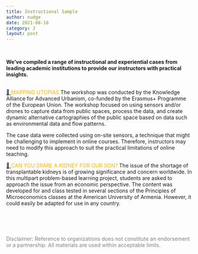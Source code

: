 ```yaml
---
title: Instructional Sample
author: nudge
date: 2021-08-10
category: J
layout: post
---
```

<br>

**We’ve compiled a range of instructional and experiential cases from leading academic institutions to provide our instructors with practical insights.**
<br>
<br>

 [ 🔗 ](http://ka-au.net/wp-content/uploads/2017/12/KAAU_LessonPlan_mappingutopias.pdf) <span style="color:#ffb300;">MAPPING UTOPIAS</span> The workshop was conducted by the Knowledge Alliance for Advanced Urbanism, co-funded by the Erasmus+ Programme of the European Union. 
The workshop focused on using sensors and/or drones to capture data from public spaces, process the data, and create dynamic alternative cartographies of the public space based on data such as environmental data and flow patterns.

The case data were collected using on-site sensors, a technique that might be challenging to implement in online courses. Therefore, instructors may need to modify this approach to suit the practical limitations of online teaching.


[ 🔗 ](https://itue.udel.edu/pbl/problems/entry/43/)<span style="color:#ffb300;">CAN YOU SPARE A KIDNEY FOR OUR SON?</span>  The issue of the shortage of transplantable kidneys is of growing significance and concern worldwide. In this multipart problem-based learning project, students are asked to approach the issue from an economic perspective. The content was developed for and class tested in several sections of the Principles of Microeconomics classes at the American University of Armenia. However, it could easily be adapted for use in any country.

<br>
<br>
<br>


<span style="color: gray">Disclaimer: Reference to organizations does not constitute an endorsement or a partnership. All materials are used within acceptable limits.</span>



